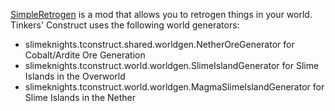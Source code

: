 [SimpleRetrogen](https://minecraft.curseforge.com/projects/simpleretrogen) is a mod that allows you to retrogen things in your world. Tinkers' Construct uses the following world generators:

* slimeknights.tconstruct.shared.worldgen.NetherOreGenerator for Cobalt/Ardite Ore Generation
* slimeknights.tconstruct.world.worldgen.SlimeIslandGenerator for Slime Islands in the Overworld
* slimeknights.tconstruct.world.worldgen.MagmaSlimeIslandGenerator for Slime Islands in the Nether

